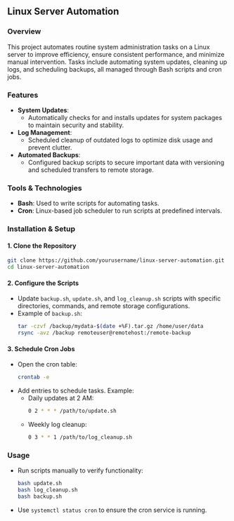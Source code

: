 ## **Linux Server Automation**

### **Overview**
This project automates routine system administration tasks on a Linux server to improve efficiency, ensure consistent performance, and minimize manual intervention. Tasks include automating system updates, cleaning up logs, and scheduling backups, all managed through Bash scripts and cron jobs.

### **Features**
- **System Updates**:
  - Automatically checks for and installs updates for system packages to maintain security and stability.
- **Log Management**:
  - Scheduled cleanup of outdated logs to optimize disk usage and prevent clutter.
- **Automated Backups**:
  - Configured backup scripts to secure important data with versioning and scheduled transfers to remote storage.

### **Tools & Technologies**
- **Bash**: Used to write scripts for automating tasks.
- **Cron**: Linux-based job scheduler to run scripts at predefined intervals.

### **Installation & Setup**
#### **1. Clone the Repository**
```bash
git clone https://github.com/yourusername/linux-server-automation.git
cd linux-server-automation
```

#### **2. Configure the Scripts**
- Update `backup.sh`, `update.sh`, and `log_cleanup.sh` scripts with specific directories, commands, and remote storage configurations.
- Example of `backup.sh`:
  ```bash
  tar -czvf /backup/mydata-$(date +%F).tar.gz /home/user/data
  rsync -avz /backup remoteuser@remotehost:/remote-backup
  ```

#### **3. Schedule Cron Jobs**
- Open the cron table:
  ```bash
  crontab -e
  ```
- Add entries to schedule tasks. Example:
  - Daily updates at 2 AM:
    ```bash
    0 2 * * * /path/to/update.sh
    ```
  - Weekly log cleanup:
    ```bash
    0 3 * * 1 /path/to/log_cleanup.sh
    ```

### **Usage**
- Run scripts manually to verify functionality:
  ```bash
  bash update.sh
  bash log_cleanup.sh
  bash backup.sh
  ```
- Use `systemctl status cron` to ensure the cron service is running.

